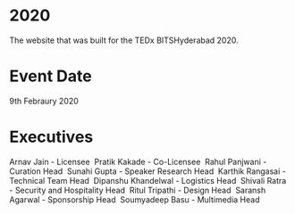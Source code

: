 # 2020
The website that was built for the TEDx BITSHyderabad 2020.

# Event Date
9th Febraury 2020

# Executives
Arnav Jain - Licensee&nbsp;
Pratik Kakade - Co-Licensee&nbsp;
Rahul Panjwani - Curation Head&nbsp;
Sunahi Gupta - Speaker Research Head&nbsp;
Karthik Rangasai - Technical Team Head&nbsp;
Dipanshu Khandelwal - Logistics Head&nbsp;
Shivali Ratra - Security and Hospitality Head&nbsp;
Ritul Tripathi - Design Head&nbsp;
Saransh Agarwal - Sponsorship Head&nbsp;
Soumyadeep Basu - Multimedia Head&nbsp;
